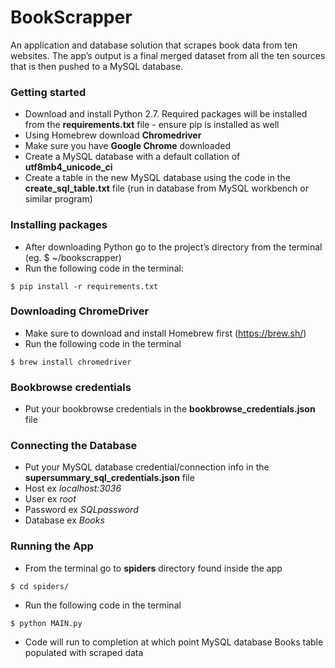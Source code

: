 # BookScrapper 

An application and database solution that scrapes book data from ten websites. The app’s output is a final merged dataset from all the ten sources that is then pushed to a MySQL database.

### Getting started

* Download and install Python 2.7. Required packages will be installed from the **requirements.txt** file - ensure pip is installed as well
* Using Homebrew download **Chromedriver**
* Make sure you have **Google Chrome** downloaded
* Create a MySQL database with a default collation of **utf8mb4_unicode_ci**
* Create a table in the new MySQL database using the code in the **create_sql_table.txt** file (run in database from MySQL workbench or similar program)


### Installing packages

* After downloading Python go to the project’s directory from the terminal (eg. $ ~/bookscrapper)
* Run the following code in the terminal:

```
$ pip install -r requirements.txt
```

### Downloading ChromeDriver
* Make sure to download and install Homebrew first (https://brew.sh/)
* Run the following code in the terminal

```
$ brew install chromedriver
```

### Bookbrowse credentials
* Put your bookbrowse credentials in the **bookbrowse_credentials.json** file


### Connecting the Database

* Put your MySQL database credential/connection info in the **supersummary_sql_credentials.json** file
 * Host ex *localhost:3036*
 * User ex *root*
 * Password ex *SQLpassword*
 * Database ex *Books*


### Running the App

* From the terminal go to **spiders** directory found inside the app

```
$ cd spiders/
```

* Run the following code in the terminal

```
$ python MAIN.py
```

* Code will run to completion at which point MySQL database Books table populated with scraped data
